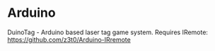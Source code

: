 # Arduino

DuinoTag - Arduino based laser tag game system.
Requires IRemote: https://github.com/z3t0/Arduino-IRremote
